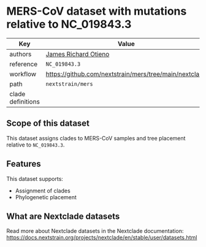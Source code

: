 # MERS-CoV dataset with mutations relative to NC_019843.3

| Key               | Value                                                                                                                                                             |
| ----------------- | ----------------------------------------------------------------------------------------------------------------------------------------------------------------  |
| authors           | [James Richard Otieno](https://jamesrichardotieno.com)                                                                                                            |
| reference         | `NC_019843.3`                                                                                                                                                     |
| workflow          | https://github.com/nextstrain/mers/tree/main/nextclade                                                                                       |
| path              | `nextstrain/mers`                                                                                                                                                 |
| clade definitions |                                                                                                                                                                   |

## Scope of this dataset

This dataset assigns clades to MERS-CoV samples and tree placement relative to `NC_019843.3`.

## Features

This dataset supports:

- Assignment of clades
- Phylogenetic placement

## What are Nextclade datasets

Read more about Nextclade datasets in the Nextclade documentation: https://docs.nextstrain.org/projects/nextclade/en/stable/user/datasets.html